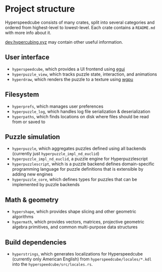 # Project structure

Hyperspeedcube consists of many crates, split into several categories and ordered from highest-level to lowest-level. Each crate contains a `README.md` with more info about it.

[dev.hypercubing.xyz](https://dev.hypercubing.xyz/) may contain other useful information.

## User interface

- `hyperspeedcube`, which provides a UI frontend using [egui]
- `hyperpuzzle_view`, which tracks puzzle state, interaction, and animations
- `hyperdraw`, which renders the puzzle to a texture using [wgpu]

[wgpu]: https://wgpu.rs/
[egui]: https://github.com/emilk/egui

## Filesystem

- `hyperprefs`, which manages user preferences
- `hyperpuzzle_log`, which handles log file serialization & deserialization
- `hyperpaths`, which finds locations on disk where files should be read from or saved to

## Puzzle simulation

- `hyperpuzzle`, which aggregates puzzles defined using all backends (currently just `hyperpuzzle_impl_nd_euclid`)
- `hyperpuzzle_impl_nd_euclid`, a puzzle engine for Hyperpuzzlescript
- `hyperpuzzlescript`, which is a puzzle backend defines domain-specific programming language for puzzle definitions that is extensible by adding new engines
- `hyperpuzzle_core`, which defines types for puzzles that can be implemented by puzzle backends

## Math & geometry

- `hypershape`, which provides shape slicing and other geometric algorithms
- `hypermath`, which provides vectors, matrices, projective geometric algebra primitives, and common multi-purpose data structures

## Build dependencies

- `hyperstrings`, which generates localizations for Hyperspeedcube (currently only American English) from `hyperspeedcube/locales/*.kdl` into the `hyperspeedcube/src/locales.rs`.
